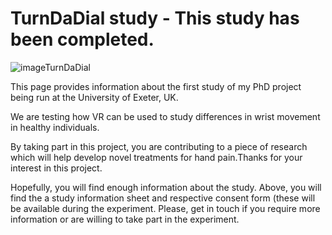 # TurnDaDial study - This study has been completed. 

![imageTurnDaDial](https://user-images.githubusercontent.com/74906995/158996456-dff5eb37-1a0e-4d70-97da-536660c3fe2a.jpg)


This page provides information about the first study of my PhD project being run at the University of Exeter, UK. 

We are testing how VR can be used to study differences in wrist movement in healthy individuals. 

By taking part in this project, you are contributing to a piece of research which will help develop novel treatments for hand pain.Thanks for your interest in this project. 

Hopefully, you will find enough information about the study. Above, you will find the a study information sheet and respective consent form (these will be available during the experiment. Please, get in touch if you require more information or are willing to take part in the experiment.
